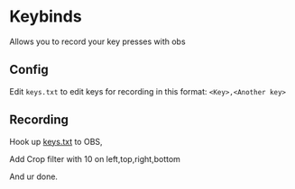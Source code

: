 # Keybinds
Allows you to record your key presses with obs
## Config
Edit `keys.txt` to edit keys for recording in this format:
`<Key>,<Another key>`
## Recording
Hook up [keys.txt](keys.txt) to OBS,

Add Crop filter with 10 on left,top,right,bottom

And ur done.
